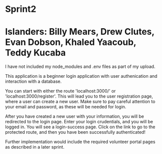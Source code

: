 # Sprint2
# Islanders: Billy Mears, Drew Clutes, Evan Dobson, Khaled Yaacoub, Teddy Kucaba
I have not included my node_modules and .env files as part of my upload.

This application is a beginner login application with user authenication and interaction with a database.

You can start with either the route 'localhost:3000/' or 'localhost:3000/register'. 
This will lead you to the user registration page, where a user can create a new user.
Make sure to pay careful attention to your email and password, as these will be needed for login.

After you have created a new user with your information, you will be redirected to the login page.
Enter your login crudentials, and you will be logged in. You will see a login-success page.
Click on the link to go to the protected route, and then you have been successfully authenticated!

Further implementation would include the required volunteer portal pages as described in a later sprint.